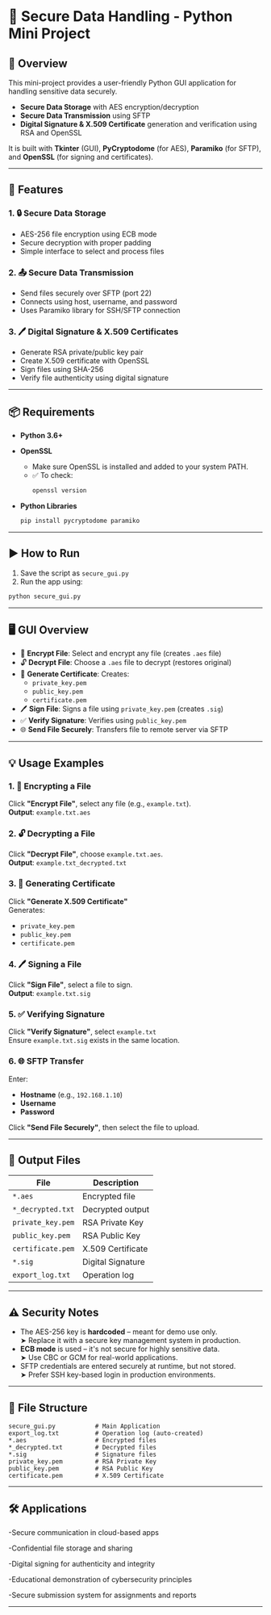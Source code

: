 # 🔐 Secure Data Handling - Python Mini Project

## 📌 Overview

This mini-project provides a user-friendly Python GUI application for handling sensitive data securely.
- **Secure Data Storage** with AES encryption/decryption  
- **Secure Data Transmission** using SFTP  
- **Digital Signature & X.509 Certificate** generation and verification using RSA and OpenSSL  

It is built with **Tkinter** (GUI), **PyCryptodome** (for AES), **Paramiko** (for SFTP), and **OpenSSL** (for signing and certificates).

---

## 🎯 Features

### 1. 🔒 Secure Data Storage
- AES-256 file encryption using ECB mode
- Secure decryption with proper padding
- Simple interface to select and process files

### 2. 📤 Secure Data Transmission
- Send files securely over SFTP (port 22)
- Connects using host, username, and password
- Uses Paramiko library for SSH/SFTP connection

### 3. 🖊️ Digital Signature & X.509 Certificates
- Generate RSA private/public key pair
- Create X.509 certificate with OpenSSL
- Sign files using SHA-256
- Verify file authenticity using digital signature

---


## 📦 Requirements

- **Python 3.6+**
- **OpenSSL**
  - Make sure OpenSSL is installed and added to your system PATH.
  - ✅ To check:  
    ```bash
    openssl version
    ```

- **Python Libraries**
  ```bash
  pip install pycryptodome paramiko
  ```

---

## ▶️ How to Run

1. Save the script as `secure_gui.py`
2. Run the app using:

```bash
python secure_gui.py
```

---

## 🖥 GUI Overview

- 🔐 **Encrypt File**: Select and encrypt any file (creates `.aes` file)
- 🔓 **Decrypt File**: Choose a `.aes` file to decrypt (restores original)
- 📄 **Generate Certificate**: Creates:
  - `private_key.pem`
  - `public_key.pem`
  - `certificate.pem`
- 🖊️ **Sign File**: Signs a file using `private_key.pem` (creates `.sig`)
- ✅ **Verify Signature**: Verifies using `public_key.pem`
- 🌐 **Send File Securely**: Transfers file to remote server via SFTP

---

## 💡 Usage Examples

### 1. 🔐 Encrypting a File
Click **"Encrypt File"**, select any file (e.g., `example.txt`).  
**Output**: `example.txt.aes`

### 2. 🔓 Decrypting a File
Click **"Decrypt File"**, choose `example.txt.aes`.  
**Output**: `example.txt_decrypted.txt`

### 3. 📜 Generating Certificate
Click **"Generate X.509 Certificate"**  
Generates:
- `private_key.pem`
- `public_key.pem`
- `certificate.pem`

### 4. 🖊️ Signing a File
Click **"Sign File"**, select a file to sign.  
**Output**: `example.txt.sig`

### 5. ✅ Verifying Signature
Click **"Verify Signature"**, select `example.txt`  
Ensure `example.txt.sig` exists in the same location.

### 6. 🌐 SFTP Transfer
Enter:
- **Hostname** (e.g., `192.168.1.10`)
- **Username**
- **Password**

Click **"Send File Securely"**, then select the file to upload.

---

## 📁 Output Files

| File               | Description                |
|--------------------|----------------------------|
| `*.aes`            | Encrypted file             |
| `*_decrypted.txt`  | Decrypted output           |
| `private_key.pem`  | RSA Private Key            |
| `public_key.pem`   | RSA Public Key             |
| `certificate.pem`  | X.509 Certificate          |
| `*.sig`            | Digital Signature          |
| `export_log.txt`   | Operation log              |

---

## ⚠️ Security Notes

- The AES-256 key is **hardcoded** – meant for demo use only.  
  ➤ Replace it with a secure key management system in production.
- **ECB mode** is used – it's not secure for highly sensitive data.  
  ➤ Use CBC or GCM for real-world applications.
- SFTP credentials are entered securely at runtime, but not stored.  
  ➤ Prefer SSH key-based login in production environments.

---

## 🔧 File Structure

```
secure_gui.py           # Main Application
export_log.txt          # Operation log (auto-created)
*.aes                   # Encrypted files
*_decrypted.txt         # Decrypted files
*.sig                   # Signature files
private_key.pem         # RSA Private Key
public_key.pem          # RSA Public Key
certificate.pem         # X.509 Certificate
```

---
## 🛠 Applications

-Secure communication in cloud-based apps

-Confidential file storage and sharing

-Digital signing for authenticity and integrity

-Educational demonstration of cybersecurity principles

-Secure submission system for assignments and reports

---
